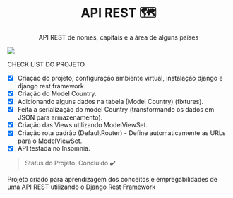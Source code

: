 <h1 align="center"> API REST 🗺</h1>

<p align="center"> API REST de nomes, capitais e a área de alguns países </p>

<img src="https://img.shields.io/static/v1?label=djangorest&message=framework&color=green&style=for-the-badge&logo=DJANGO"/>

CHECK LIST DO PROJETO

- [X] Criação do projeto, configuração ambiente virtual, instalação django e django rest framework. 
- [X] Criação do Model Country.
- [X] Adicionando alguns dados na tabela (Model Country) (fixtures).
- [X] Feita a serialização do model Country (transformando os dados em JSON para armazenamento).
- [X] Criação das Views utilizando ModelViewSet.
- [X] Criação rota padrão (DefaultRouter) - Define automaticamente as URLs para o ModelViewSet.
- [X] API testada no Insomnia.

> Status do Projeto: Concluido :heavy_check_mark:

<p> Projeto criado para aprendizagem dos conceitos e empregabilidades de uma API REST utilizando o Django Rest Framework</p>

